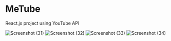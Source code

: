 # MeTube
React.js project using YouTube API

![Screenshot (31)](https://github.com/TerranceFinleyZ/MeTube-/assets/112042894/96a996ea-03fa-4527-a65d-5859eb8d8203)
![Screenshot (32)](https://github.com/TerranceFinleyZ/MeTube-/assets/112042894/208e519a-3369-46dd-8d1f-bb2758631166)
![Screenshot (33)](https://github.com/TerranceFinleyZ/MeTube-/assets/112042894/1bc05763-0afe-4051-928f-177ca7580eb7)
![Screenshot (34)](https://github.com/TerranceFinleyZ/MeTube-/assets/112042894/461f037d-8b8e-44eb-b8f4-7dcf97a6c6cc)
